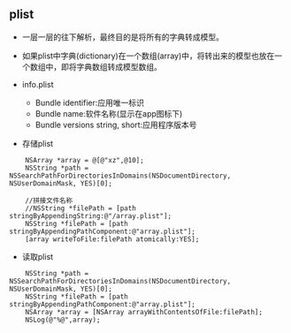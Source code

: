 ## plist
+ 一层一层的往下解析，最终目的是将所有的字典转成模型。
+ 如果plist中字典(dictionary)在一个数组(array)中，将转出来的模型也放在一个数组中，即将字典数组转成模型数组。

+ info.plist
    - Bundle identifier:应用唯一标识
    - Bundle name:软件名称(显示在app图标下)
    - Bundle versions string, short:应用程序版本号

- 存储plist
```objc
    NSArray *array = @[@"xz",@10];
    NSString *path = NSSearchPathForDirectoriesInDomains(NSDocumentDirectory, NSUserDomainMask, YES)[0];
    
    //拼接文件名称
    //NSString *filePath = [path stringByAppendingString:@"/array.plist"];
    NSString *filePath = [path stringByAppendingPathComponent:@"array.plist"];
    [array writeToFile:filePath atomically:YES];
```
- 读取plist
```objc
    NSString *path = NSSearchPathForDirectoriesInDomains(NSDocumentDirectory, NSUserDomainMask, YES)[0];
    NSString *filePath = [path stringByAppendingPathComponent:@"array.plist"];
    NSArray *array = [NSArray arrayWithContentsOfFile:filePath];
    NSLog(@"%@",array);
```